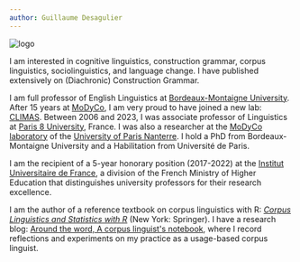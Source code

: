 ```yaml
---
author: Guillaume Desagulier
---
```

![logo](/images/logogd.png)

I am interested in cognitive linguistics, construction grammar, corpus linguistics, sociolinguistics, and language change. I have published extensively on (Diachronic) Construction Grammar.

I am full professor of English Linguistics at [Bordeaux-Montaigne University](https://www.u-bordeaux-montaigne.fr/fr/universite/organisation/unites_de_formation/langues_et_civilisations/etudes-des-mondes-anglophones.html). After 15 years at [MoDyCo](https://modyco.fr/), I am very proud to have joined a new lab: [CLIMAS](https://climas.u-bordeaux-montaigne.fr/). Between 2006 and 2023, I was associate professor of Linguistics at [Paris 8 University](https://www.univ-paris8.fr/), France. I was also a researcher at the [MoDyCo laboratory](https://www.modyco.fr/fr/) of the [University of Paris Nanterre](https://www.parisnanterre.fr/). I hold a PhD from Bordeaux-Montaigne University and a Habilitation from Université de Paris. 

I am the recipient of a 5-year honorary position (2017-2022) at the [Institut Universitaire de France](https://www.iufrance.fr/les-membres-de-liuf/membre/1778-guillaume-desagulier.html), a division of the French Ministry of Higher Education that distinguishes university professors for their research excellence.
 
I am the author of a reference textbook on corpus linguistics with R: [*Corpus Linguistics and Statistics with R*](https://link.springer.com/book/10.1007/978-3-319-64572-8) (New York: Springer). I have a research blog: [Around the word, A corpus linguist's notebook](https://corpling.hypotheses.org/), where I record reflections and experiments on my practice as a usage-based corpus linguist.

<!--
This file is left intentionally empty by default to be backwards compatible with the initial theme setup.

Although the theme has advanced a little bit and it now allows to specify the content on the main page (even if the list of posts/articles is not intended).
This can be:
- with the list of posts/articles (default: `mainSections = ["post"]) or
- without the list of posts/articles (by setting `mainSections = [""]`)

Markdown supported, ie:

```
# Welcome

- Hugo :rocket:
- Hugo theme :rocket:

Don't forget to check the README.md file!
```

Remember that you can also specify a section header for the posts below by configuring the `mainSectionsTitle` parameter in the front matter of this file.
-->
